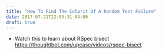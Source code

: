 ```yaml
---
title: "How To Find The Culprit Of A Random Test Failure"
date: 2017-07-21T22:03:31-04:00
draft: true
---
```


- Watch this to learn about RSpec bisect https://thoughtbot.com/upcase/videos/rspec-bisect

